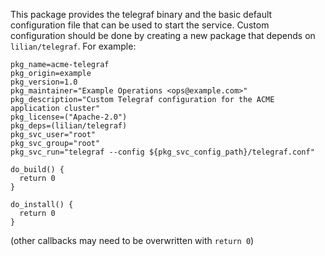 This package provides the telegraf binary and the basic default configuration file that can be used to start the service. Custom configuration should be done by creating a new package that depends on `lilian/telegraf`. For example:

```shell
pkg_name=acme-telegraf
pkg_origin=example
pkg_version=1.0
pkg_maintainer="Example Operations <ops@example.com>"
pkg_description="Custom Telegraf configuration for the ACME application cluster"
pkg_license=("Apache-2.0")
pkg_deps=(lilian/telegraf)
pkg_svc_user="root"
pkg_svc_group="root"
pkg_svc_run="telegraf --config ${pkg_svc_config_path}/telegraf.conf"

do_build() {
  return 0
}

do_install() {
  return 0
}
```

(other callbacks may need to be overwritten with `return 0`)
